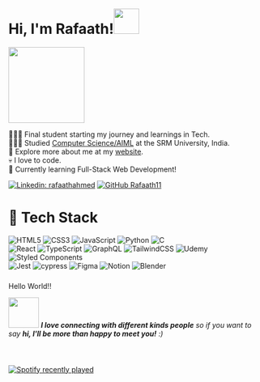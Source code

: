 #  Hi, I'm Rafaath!<img src="https://media.giphy.com/media/mGcNjsfWAjY5AEZNw6/giphy.gif" width="50">
<img align='center' src="https://media.giphy.com/media/3o7qE6GmiEj9QsrAKA/giphy.gif?cid=ecf05e47uay133niyilbfygraq9atrs5pq6t0xit2naes6c5&ep=v1_gifs_search&rid=giphy.gif&ct=g" width="150">

👩🏻‍💻 Final student starting my journey and learnings in Tech.<br/>
👩🏻‍🎓 Studied [Computer Science/AIML](https://www.linkedin.com/in/rafaath-ahmed-4b698b291?utm_source=share&utm_campaign=share_via&utm_content=profile&utm_medium=android_app) at the SRM University, India.<br/>
🎨 Explore more about me at my [website]().<br/>
💀 I love to code.<br/>
💭 Currently learning Full-Stack Web Development!<br/>


[![Linkedin: rafaathahmed](https://img.shields.io/badge/-rafaathahmed-blue?style=flat-square&logo=Linkedin&logoColor=white&link=https://www.linkedin.com/in/rafaathahmed/)](https://www.linkedin.com/in/rafaathahmed/)
[![GitHub Rafaath11](https://img.shields.io/github/followers/Rafaath11?label=follow&style=social)](https://github.com/Rafaath11)




# 👾 Tech Stack
![HTML5](https://img.shields.io/badge/html5-%23E34F26.svg?style=for-the-badge&logo=html5&logoColor=white)
![CSS3](https://img.shields.io/badge/css3-%231572B6.svg?style=for-the-badge&logo=css3&logoColor=white)
![JavaScript](https://img.shields.io/badge/javascript-%23323330.svg?style=for-the-badge&logo=javascript&logoColor=%23F7DF1E)
![Python](https://img.shields.io/badge/python-3670A0?style=for-the-badge&logo=python&logoColor=ffdd54)
![C](https://img.shields.io/badge/c-%2300599C.svg?style=for-the-badge&logo=c&logoColor=white)<br/>
![React](https://img.shields.io/badge/react-%2320232a.svg?style=for-the-badge&logo=react&logoColor=%2361DAFB)
![TypeScript](https://img.shields.io/badge/typescript-%23007ACC.svg?style=for-the-badge&logo=typescript&logoColor=white)
![GraphQL](https://img.shields.io/badge/-GraphQL-E10098?style=for-the-badge&logo=graphql&logoColor=white)
![TailwindCSS](https://img.shields.io/badge/tailwindcss-%2338B2AC.svg?style=for-the-badge&logo=tailwind-css&logoColor=white)
![Udemy](https://img.shields.io/badge/Udemy-A435F0?style=for-the-badge&logo=Udemy&logoColor=white)
![Styled Components](https://img.shields.io/badge/styled--components-DB7093?style=for-the-badge&logo=styled-components&logoColor=white)<br/>
![Jest](https://img.shields.io/badge/-jest-%23C21325?style=for-the-badge&logo=jest&logoColor=white)
![cypress](https://img.shields.io/badge/-cypress-%23E5E5E5?style=for-the-badge&logo=cypress&logoColor=058a5e)
![Figma](https://img.shields.io/badge/figma-%23F24E1E.svg?style=for-the-badge&logo=figma&logoColor=white)
![Notion](https://img.shields.io/badge/Notion-%23000000.svg?style=for-the-badge&logo=notion&logoColor=white)
![Blender](https://img.shields.io/badge/blender-%23F5792A.svg?style=for-the-badge&logo=blender&logoColor=white)

###
<p align="left">Hello World!!</p>


<img src="https://media.giphy.com/media/LnQjpWaON8nhr21vNW/giphy.gif" width="60"> <em><b>I love connecting with different kinds people</b> so if you want to say <b>hi, I'll be more than happy to meet you!</b> :)</em>

<br clear="both">

###

<div align="left">
  <a href="https://open.spotify.com/user/31hp552r52fkpekstov4vmwch2zu">
    <img src="https://spotify-recently-played-readme.vercel.app/api?user=31hp552r52fkpekstov4vmwch2zu&count=3&unique=true" alt="Spotify recently played"  />
  </a>
</div>

###
